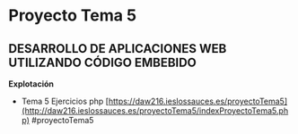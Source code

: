# Proyecto Tema 5 
## DESARROLLO DE APLICACIONES WEB UTILIZANDO CÓDIGO EMBEBIDO

**Explotación**  
+ Tema 5 Ejercicios php [https://daw216.ieslossauces.es/proyectoTema5](http://daw216.ieslossauces.es/proyectoTema5/indexProyectoTema5.php) #proyectoTema5
